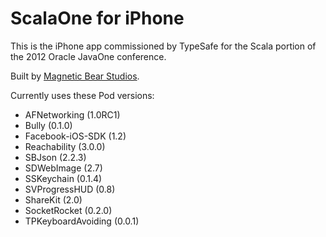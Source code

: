 # ScalaOne for iPhone

This is the iPhone app commissioned by TypeSafe for the Scala portion of the 2012 Oracle JavaOne conference.

Built by [Magnetic Bear Studios](http://magneticbear.com).

Currently uses these Pod versions:

* AFNetworking (1.0RC1)
* Bully (0.1.0)
* Facebook-iOS-SDK (1.2)
* Reachability (3.0.0)
* SBJson (2.2.3)
* SDWebImage (2.7)
* SSKeychain (0.1.4)
* SVProgressHUD (0.8)
* ShareKit (2.0)
* SocketRocket (0.2.0)
* TPKeyboardAvoiding (0.0.1)